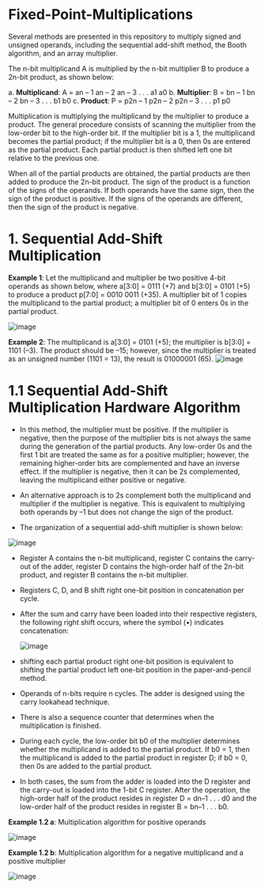 # Fixed-Point-Multiplications
Several methods are presented in this repository to multiply signed and unsigned operands, including the sequential add-shift method, the Booth algorithm, and an array multiplier.

The n-bit multiplicand A is multiplied by the n-bit multiplier B to produce a 2n-bit product, as shown below:

a. **Multiplicand**: A = an  – 1 an  – 2 an  – 3 . . . a1 a0
b. **Multiplier**:   B = bn  – 1 bn  – 2 bn  – 3 . . . b1 b0
c. **Product**:      P = p2n – 1 p2n – 2 p2n – 3 . . . p1 p0

Multiplication is multiplying the multiplicand by the multiplier to produce a product. The general procedure consists of scanning the multiplier from the low-order bit to the high-order bit. If the multiplier bit is a 1, the multiplicand becomes the partial product; if the multiplier bit is a 0, then 0s are entered as the partial product. Each partial product is then shifted left one bit relative to the previous one.

When all of the partial products are obtained, the partial products are then added to produce the 2n-bit product. The sign of the product is a function of the signs of the operands. If both operands have the same sign, then the sign of the product is positive. If the signs of the operands are different, then the sign of the product is negative.

# 1. Sequential Add-Shift Multiplication
 **Example 1**: Let the multiplicand and multiplier be two positive 4-bit operands as shown below, where a[3:0] = 0111 (+7) and b[3:0] = 0101 (+5) to produce a product p[7:0] = 0010 0011 (+35). A multiplier bit of 1 copies the multiplicand to the partial product; a multiplier bit of 0 enters 0s in the partial product.
 
 ![image](https://github.com/MahmouodMagdi/Fixed-Point-Multiplications/assets/72949261/b8fad753-7c3d-4a60-b825-6dae91352614)

 
**Example 2**: The multiplicand is a[3:0] = 0101 (+5); the multiplier is b[3:0] = 1101 (–3). The product should be –15; however, since the multiplier is treated as an unsigned number (1101 = 13), the result is 01000001 (65).
![image](https://github.com/MahmouodMagdi/Fixed-Point-Multiplications/assets/72949261/ae1a4fa3-51b5-4e6d-ab95-162a5686da24)


# 1.1  Sequential Add-Shift Multiplication Hardware Algorithm
* In this method, the multiplier must be positive. If the multiplier is negative, then the purpose of the multiplier bits is not always the same during the generation of the partial products. Any low-order 0s and the first 1 bit are treated the same as for a positive multiplier; however, the remaining higher-order bits are complemented and have an inverse effect. If the multiplier is negative, then it can be 2s complemented, leaving the multiplicand either positive or negative. 

* An alternative approach is to 2s complement both the multiplicand and multiplier if the multiplier is negative. This is equivalent to multiplying both operands by –1 but does not change the sign of the product.

* The organization of a sequential add-shift multiplier is shown below:
  
![image](https://github.com/MahmouodMagdi/Fixed-Point-Multiplications/assets/72949261/5fa3d7e9-6453-4f86-8ebc-c2b70481dee9)

* Register A contains the n-bit multiplicand, register C contains the carry-out of the adder, register D contains the high-order half of the 2n-bit product, and register B contains the n-bit multiplier.
* Registers C, D, and B shift right one-bit position in concatenation per cycle.
* After the sum and carry have been loaded into their respective registers, the following right shift occurs, where the symbol (•) indicates concatenation:
  
  ![image](https://github.com/MahmouodMagdi/Fixed-Point-Multiplications/assets/72949261/f11e9b50-9abc-46c8-9598-77d19206f796)

* shifting each partial product right one-bit position is equivalent to shifting the partial product left one-bit position in the paper-and-pencil method.
* Operands of n-bits require n cycles. The adder is designed using the carry lookahead technique.
* There is also a sequence counter that determines when the multiplication is finished.
* During each cycle, the low-order bit b0 of the multiplier determines whether the multiplicand is added to the partial product. If b0 = 1, then the multiplicand is added to the partial product in register D; if b0 = 0, then 0s are added to the partial product.
* In both cases, the sum from the adder is loaded into the D register and the carry-out is loaded into the 1-bit C register. After the operation, the high-order half of the product resides in register D = dn–1 . . . d0 and the low-order half of the product resides in register B = bn–1 . . . b0.

**Example 1.2 a**: Multiplication algorithm for positive operands

![image](https://github.com/MahmouodMagdi/Fixed-Point-Multiplications/assets/72949261/ecd1a874-515b-4964-82c0-55574292c170)


**Example 1.2 b**: Multiplication algorithm for a negative multiplicand and a positive multiplier

![image](https://github.com/MahmouodMagdi/Fixed-Point-Multiplications/assets/72949261/041b8b99-923f-41ad-90d5-9cc2a8e1c160)


